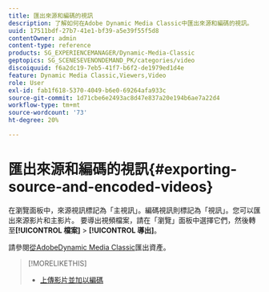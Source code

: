 ```yaml
---
title: 匯出來源和編碼的視訊
description: 了解如何在Adobe Dynamic Media Classic中匯出來源和編碼的視訊。
uuid: 17511bdf-27b7-41e1-bf39-a5e39f55f5d8
contentOwner: admin
content-type: reference
products: SG_EXPERIENCEMANAGER/Dynamic-Media-Classic
geptopics: SG_SCENESEVENONDEMAND_PK/categories/video
discoiquuid: f6a2dc19-7eb5-41f7-b6f2-de1979ed1d4e
feature: Dynamic Media Classic,Viewers,Video
role: User
exl-id: fab1f618-5370-4049-b6e0-69264afa933c
source-git-commit: 1d71cbe6e2493ac8d47e837a20e194b6ae7a22d4
workflow-type: tm+mt
source-wordcount: '73'
ht-degree: 20%

---
```


# 匯出來源和編碼的視訊{#exporting-source-and-encoded-videos}

在瀏覽面板中，來源視訊標記為「主視訊」。編碼視訊則標記為「視訊」。您可以匯出來源影片和主影片。 要導出視頻檔案，請在「瀏覽」面板中選擇它們，然後轉至&#x200B;**[!UICONTROL 檔案]** > **[!UICONTROL 導出]**。

請參閱[從AdobeDynamic Media Classic](exporting-assets-from-dmc.md#exporting-assets-from-dmc)匯出資產。

>[!MORELIKETHIS]
>
>* [上傳影片並加以編碼](uploading-encoding-videos.md#uploading_and_encoding_videos)

